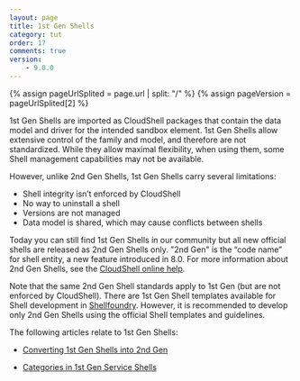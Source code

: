 ```yaml
---
layout: page
title: 1st Gen Shells
category: tut
order: 17
comments: true
version:
    - 9.0.0
---
```


{% assign pageUrlSplited = page.url | split: "/" %}
{% assign pageVersion = pageUrlSplited[2] %}

1st Gen Shells are imported as CloudShell packages that contain the data model and driver for the intended sandbox element. 1st Gen Shells allow extensive control of the family and model, and therefore are not standardized. While they allow maximal flexibility, when using them, some Shell management capabilities may not be available.

However, unlike 2nd Gen Shells, 1st Gen Shells carry several limitations:

* Shell integrity isn’t enforced by CloudShell
* No way to uninstall a shell
* Versions are not managed
* Data model is shared, which may cause conflicts between shells

Today you can still find 1st Gen Shells in our community but all new official shells are released as 2nd Gen Shells only. "2nd Gen" is the “code name” for shell entity, a new feature introduced in 8.0. For more information about 2nd Gen Shells, see the <a href="http://help.quali.com/Online%20Help/8.3/Portal/Content/CSP/LAB-MNG/Shells.htm" target="_blank">CloudShell online help</a>.

Note that the same 2nd Gen Shell standards apply to 1st Gen (but are not enforced by CloudShell). There are 1st Gen Shell templates available for Shell development in [Shellfoundry]({{site.baseurl}}/reference/{{pageVersion}}/shellfoundry-intro.html). However, it is recommended to develop only 2nd Gen Shells using the official Shell templates and guidelines. 

The following articles relate to 1st Gen Shells:

* [Converting 1st Gen Shells into 2nd Gen]({{site.baseurl}}/reference/{{pageVersion}}/migrating_1st_gen_shells.html)

* [Categories in 1st Gen Service Shells]({{site.baseurl}}/reference/{{pageVersion}}/associating-service-categories.html)

